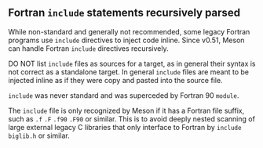 ## Fortran `include` statements recursively parsed

While non-standard and generally not recommended, some legacy Fortran programs use `include` directives to inject code inline.
Since v0.51, Meson can handle Fortran `include` directives recursively.

DO NOT list `include` files as sources for a target, as in general their syntax is not correct as a standalone target.
In general `include` files are meant to be injected inline as if they were copy and pasted into the source file.

`include` was never standard and was superceded by Fortran 90 `module`.

The `include` file is only recognized by Meson if it has a Fortran file suffix, such as `.f` `.F` `.f90` `.F90` or similar.
This is to avoid deeply nested scanning of large external legacy C libraries that only interface to Fortran by `include biglib.h` or similar.
